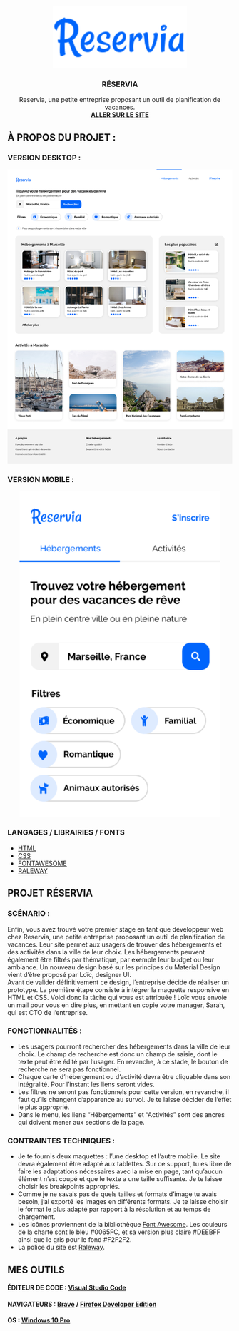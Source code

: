 <br>
<p align="center">
  <a href="https://github.com/Laury-THIALLIER/LauryTHIALLIER_2_09/09/2021">
    <img src="img/logos/logo.svg" alt="Logo" width="300" height="auto">
  </a>

  <h3 align="center">RÉSERVIA</h3>

  <p align="center">
    Reservia, une petite entreprise proposant un outil de planification de vacances.
    <br>
    <a href="https://Laury-THIALLIER.github.io/LauryTHIALLIER_2_09-09-2021/"><strong>ALLER SUR LE SITE</strong></a>
  </p>

## À PROPOS DU PROJET :

### VERSION DESKTOP :
  <p align="center">
    <img src="img/readme/reservia_desktop.png" alt="Version Desktop">
  </p>

### VERSION MOBILE :
  <p align="center">
    <img src="img/readme/reservia_mobile.png" width="450px" height="auto" alt="Version Desktop">
  </p>


### LANGAGES / LIBRAIRIES / FONTS
* [HTML](https://github.com/Laury-THIALLIER/LauryTHIALLIER_2_09/09/2021/search?l=html)
* [CSS](https://github.com/Laury-THIALLIER/LauryTHIALLIER_2_09/09/2021/search?l=CSS)
* [FONTAWESOME](https://fontawesome.com)
* [RALEWAY](https://fonts.google.com/specimen/Raleway)


## PROJET RÉSERVIA

### SCÉNARIO :

Enfin, vous avez trouvé votre premier stage en tant que développeur web chez Reservia, une petite entreprise proposant un outil de planification de vacances. Leur site permet aux usagers de trouver des hébergements et des activités dans la ville de leur choix. Les hébergements peuvent également être filtrés par thématique, par exemple leur budget ou leur ambiance.
Un nouveau design basé sur les principes du Material Design vient d’être proposé par Loïc, designer UI. <br>
Avant de valider définitivement ce design, l’entreprise décide de réaliser un prototype. La première étape consiste à intégrer la maquette responsive en HTML et CSS. Voici donc la tâche qui vous est attribuée ! Loïc vous envoie un mail pour vous en dire plus, en mettant en copie votre manager, Sarah, qui est CTO de l’entreprise.

### FONCTIONNALITÉS :

* Les usagers pourront rechercher des hébergements dans la ville de leur choix. Le champ de recherche est donc un champ de saisie, dont le texte peut être édité par l’usager. En revanche, à ce stade, le bouton de recherche ne sera pas fonctionnel.
* Chaque carte d’hébergement ou d’activité devra être cliquable dans son intégralité. Pour l’instant les liens seront vides.
* Les filtres ne seront pas fonctionnels pour cette version, en revanche, il faut qu’ils changent d’apparence au survol. Je te laisse décider de l’effet le plus approprié.
* Dans le menu, les liens “Hébergements” et “Activités” sont des ancres qui doivent mener aux sections de la page.

### CONTRAINTES TECHNIQUES :

* Je te fournis deux maquettes : l’une desktop et l’autre mobile. Le site devra également être adapté aux tablettes. Sur ce support, tu es libre de faire les adaptations nécessaires avec la mise en page, tant qu’aucun élément n’est coupé et que le texte a une taille suffisante. Je te laisse choisir les breakpoints appropriés.
* Comme je ne savais pas de quels tailles et formats d’image tu avais besoin, j’ai exporté les images en différents formats. Je te laisse choisir le format le plus adapté par rapport à la résolution et au temps de chargement.
* Les icônes proviennent de la bibliothèque [Font Awesome](https://fontawesome.com). Les couleurs de la charte sont le bleu #0065FC, et sa version plus claire #DEEBFF ainsi que le gris pour le fond #F2F2F2.
* La police du site est [Raleway](https://fonts.google.com/specimen/Raleway).

## MES OUTILS

#### ÉDITEUR DE CODE : [Visual Studio Code](https://code.visualstudio.com/)
#### NAVIGATEURS : [Brave](https://brave.com/fr/) / [Firefox Developer Edition](https://www.mozilla.org/fr/firefox/developer/)
#### OS : [Windows 10 Pro](https://www.microsoft.com/fr-fr/p/windows-10-pro/df77x4d43rkt?rtc=1&activetab=pivot:overviewtab)
